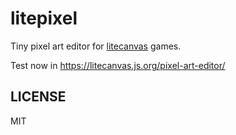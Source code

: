 # litepixel

Tiny pixel art editor for [litecanvas](https://litecanvas.js.org) games.

Test now in https://litecanvas.js.org/pixel-art-editor/

## LICENSE

MIT
